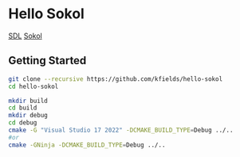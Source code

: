 
# Hello Sokol

[SDL](https://github.com/libsdl-org/SDL)
[Sokol](https://github.com/floooh/sokol)

## Getting Started

```bash
git clone --recursive https://github.com/kfields/hello-sokol
cd hello-sokol

mkdir build
cd build
mkdir debug
cd debug
cmake -G "Visual Studio 17 2022" -DCMAKE_BUILD_TYPE=Debug ../..
#or
cmake -GNinja -DCMAKE_BUILD_TYPE=Debug ../..
```